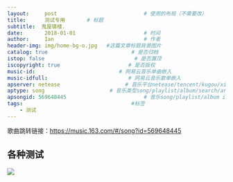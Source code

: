 ```yaml
---
layout:     post             				# 使用的布局（不需要改）
title:      测试专用       # 标题 
subtitle:  鬼屋镇楼. 
date:       2018-01-01  					# 时间
author:     Ian                  			# 作者
header-img: img/home-bg-o.jpg	#这篇文章标题背景图片
catalog: true                        	# 是否归档
istop: false                             # 是否置顶
iscopyright: true                      # 是否版权
music-id:                           # 网易云音乐单曲嵌入
music-idfull:                          # 网易云音乐歌单嵌入
apserver: netease                     # 音乐平台netease/tencent/kugou/xiami/baidu
aptype: song                     # 音乐类型song/playlist/album/search/artist
apsongid: 569648445                         # 音乐song/playlist/album id
tags:                              		#标签
    - 测试
---
```




歌曲跳转链接：<https://music.163.com/#/song?id=569648445>

##  各种测试

![](https://tva1.sinaimg.cn/large/007S8ZIlgy1gh30ihz2gyj30zk0k0aco.jpg)

